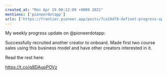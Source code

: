 ```yaml
---
created_at: "Mon Apr 19 00:22:09 +0000 2021"
mentions: ['pioneerdotapp']
urls: ['https://frontier.pioneer.app/posts/7ca10d78-definet-progress-update-april-18th-2021']
---
```


My weekly progress update on @pioneerdotapp:

Successfully recruited another creator to onboard. Made first two course sales using this business model and have other creators interested in it.

Read the rest here:

 https://t.co/q8DAupPOVz